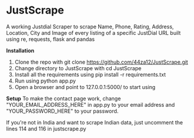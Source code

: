# JustScrape
A working Justdial Scraper to scrape Name, Phone, Rating, Address, Location, City and Image of every listing of a specific JustDial URL built using re, requests, flask and pandas

**Installation**
1. Clone the repo with git clone https://github.com/44za12/JustScrape.git
2. Change directory to JustScrape with cd JustScrape
3. Install all the requirements using pip install -r requirements.txt
4. Run using python app.py
5. Open a browser and point to 127.0.0.1:5000/ to start using

**Setup**
To make the contact page work, change "YOUR_EMAIL_ADDRESS_HERE" in app.py to your email address and "YOUR_PASSWORD_HERE" to your password.

If you're not in India and want to scrape Indian data, just uncomment the lines 114 and 116 in justscrape.py
